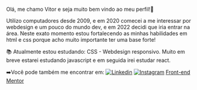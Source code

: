 Olá, me chamo Vitor e seja muito bem vindo ao meu perfil!🎈

Utilizo computadores desde 2009, e em 2020 comecei a me interessar por webdesign e um pouco do mundo dev, e em 2022 decidi que iria entrar na área. Neste exato momento estou fortalecendo as minhas habilidades em html e css porque acho muito importante ter uma base forte!

📚 Atualmente estou estudando: CSS - Webdesign responsivo.
Muito em breve estarei estudando javascript e em seguida irei estudar react.

➡️Você pode também me encontrar em:
[![Linkedin](https://img.shields.io/badge/LinkedIn-0077B5?style=for-the-badge&logo=linkedin&logoColor=white)](https://www.linkedin.com/in/vitorhasantos/)
[![Instagram](https://img.shields.io/badge/Instagram-E4405F?style=for-the-badge&logo=instagram&logoColor=white)](https://www.instagram.com/vitor_hugo_mb/?hl=pt-br)
[Front-end Mentor](https://www.frontendmentor.io/profile/VHAlvesS)

